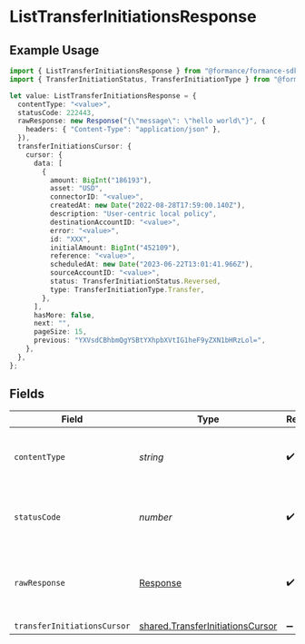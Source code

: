 # ListTransferInitiationsResponse

## Example Usage

```typescript
import { ListTransferInitiationsResponse } from "@formance/formance-sdk/sdk/models/operations";
import { TransferInitiationStatus, TransferInitiationType } from "@formance/formance-sdk/sdk/models/shared";

let value: ListTransferInitiationsResponse = {
  contentType: "<value>",
  statusCode: 222443,
  rawResponse: new Response("{\"message\": \"hello world\"}", {
    headers: { "Content-Type": "application/json" },
  }),
  transferInitiationsCursor: {
    cursor: {
      data: [
        {
          amount: BigInt("186193"),
          asset: "USD",
          connectorID: "<value>",
          createdAt: new Date("2022-08-28T17:59:00.140Z"),
          description: "User-centric local policy",
          destinationAccountID: "<value>",
          error: "<value>",
          id: "XXX",
          initialAmount: BigInt("452109"),
          reference: "<value>",
          scheduledAt: new Date("2023-06-22T13:01:41.966Z"),
          sourceAccountID: "<value>",
          status: TransferInitiationStatus.Reversed,
          type: TransferInitiationType.Transfer,
        },
      ],
      hasMore: false,
      next: "",
      pageSize: 15,
      previous: "YXVsdCBhbmQgYSBtYXhpbXVtIG1heF9yZXN1bHRzLol=",
    },
  },
};
```

## Fields

| Field                                                                                       | Type                                                                                        | Required                                                                                    | Description                                                                                 |
| ------------------------------------------------------------------------------------------- | ------------------------------------------------------------------------------------------- | ------------------------------------------------------------------------------------------- | ------------------------------------------------------------------------------------------- |
| `contentType`                                                                               | *string*                                                                                    | :heavy_check_mark:                                                                          | HTTP response content type for this operation                                               |
| `statusCode`                                                                                | *number*                                                                                    | :heavy_check_mark:                                                                          | HTTP response status code for this operation                                                |
| `rawResponse`                                                                               | [Response](https://developer.mozilla.org/en-US/docs/Web/API/Response)                       | :heavy_check_mark:                                                                          | Raw HTTP response; suitable for custom response parsing                                     |
| `transferInitiationsCursor`                                                                 | [shared.TransferInitiationsCursor](../../../sdk/models/shared/transferinitiationscursor.md) | :heavy_minus_sign:                                                                          | OK                                                                                          |